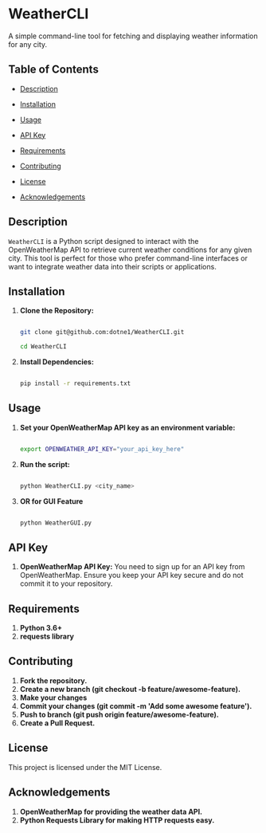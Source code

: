 # WeatherCLI

A simple command-line tool for fetching and displaying weather information for any city.


## Table of Contents


- [Description](#description)

- [Installation](#installation)

- [Usage](#usage)

- [API Key](#api-key)

- [Requirements](#requirements)

- [Contributing](#contributing)

- [License](#license)

- [Acknowledgements](#acknowledgements)


## Description


`WeatherCLI` is a Python script designed to interact with the OpenWeatherMap API to retrieve current weather conditions for any given city. This tool is perfect for those who prefer command-line interfaces or want to integrate weather data into their scripts or applications.


## Installation


1. **Clone the Repository:**

   ```bash

   git clone git@github.com:dotne1/WeatherCLI.git

   cd WeatherCLI

2. **Install Dependencies:**
   ```bash

   pip install -r requirements.txt

## Usage

1. **Set your OpenWeatherMap API key as an environment variable:**

   ```bash

   export OPENWEATHER_API_KEY="your_api_key_here"

2. **Run the script:**

   ```bash

   python WeatherCLI.py <city_name>

3. **OR for GUI Feature**

   ```bash

   python WeatherGUI.py


## API Key

1. **OpenWeatherMap API Key:**
   You need to sign up for an API key from OpenWeatherMap. Ensure you keep your API key secure and do not commit it to your repository.

## Requirements

1. **Python 3.6+**
2. **requests library**

## Contributing

1. **Fork the repository.**
2. **Create a new branch (git checkout -b feature/awesome-feature).**
3. **Make your changes**
4. **Commit your changes (git commit -m 'Add some awesome feature').**
5. **Push to branch (git push origin feature/awesome-feature).**
6. **Create a Pull Request.**

## License

This project is licensed under the MIT License.

## Acknowledgements

1. **OpenWeatherMap for providing the weather data API.**
2. **Python Requests Library for making HTTP requests easy.**
